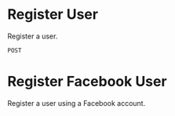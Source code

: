 Register User
=============

Register a user.

```http
POST 
```


Register Facebook User
======================

Register a user using a Facebook account.
